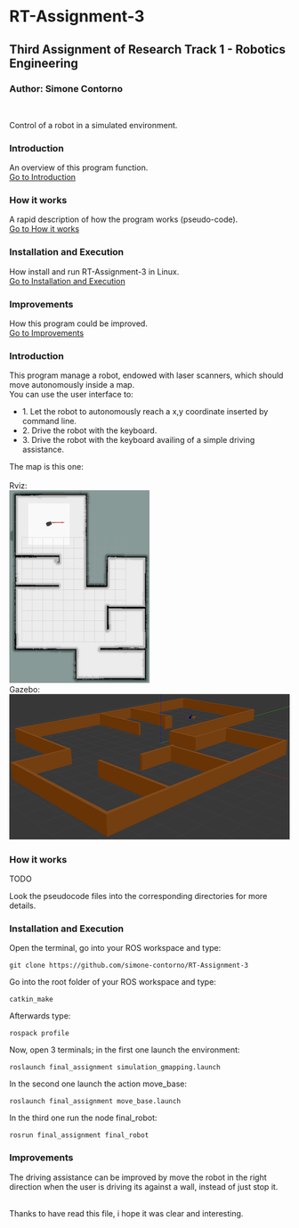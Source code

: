 # RT-Assignment-3
## Third Assignment of Research Track 1 - Robotics Engineering
### Author: Simone Contorno

<br>

Control of a robot in a simulated environment.

### Introduction
An overview of this program function.<br>
[Go to Introduction](#intro)

### How it works
A rapid description of how the program works (pseudo-code).<br>
[Go to How it works](#how)

### Installation and Execution
How install and run RT-Assignment-3 in Linux.<br>
[Go to Installation and Execution](#installation)

### Improvements
How this program could be improved.<br>
[Go to Improvements](#improve)

<a name="intro"></a>
### Introduction

This program manage a robot, endowed with laser scanners, which should move autonomously inside a map.<br>
You can use the user interface to:
<ul>
    <li>1. Let the robot to autonomously reach a x,y coordinate inserted by command line.</li>
    <li>2. Drive the robot with the keyboard.</li>
    <li>3. Drive the robot with the keyboard availing of a simple driving assistance.</li>
</ul>

The map is this one:<br>
<br>Rviz:<br>
<img src="https://github.com/simone-contorno/RT-Assignment-3/blob/main/third_assignment_map_rviz.png" width="50%" height="50%">
<br>Gazebo:<br>
![map_gazebo](https://github.com/simone-contorno/RT-Assignment-3/blob/main/third_assignment_map_gazebo.png)

<a name="how"></a>
### How it works

TODO 

Look the pseudocode files into the corresponding directories for more details.<br>

<a name="installation"></a>
### Installation and Execution

Open the terminal, go into your ROS workspace and type:

<pre><code>git clone https://github.com/simone-contorno/RT-Assignment-3</code></pre>

Go into the root folder of your ROS workspace and type: 

<pre><code>catkin_make</code></pre>

Afterwards type:

<pre><code>rospack profile</code></pre>

Now, open 3 terminals; in the first one launch the environment:

<pre><code>roslaunch final_assignment simulation_gmapping.launch</code></pre>

In the second one launch the action move_base:

<pre><code>roslaunch final_assignment move_base.launch</code></pre>

In the third one run the node final_robot:

<pre><code>rosrun final_assignment final_robot</code></pre>

<a name="improve"></a>
### Improvements

The driving assistance can be improved by move the robot in the right direction when the user is driving 
its against a wall, instead of just stop it.<br><br>

Thanks to have read this file, i hope it was clear and interesting.<br>
